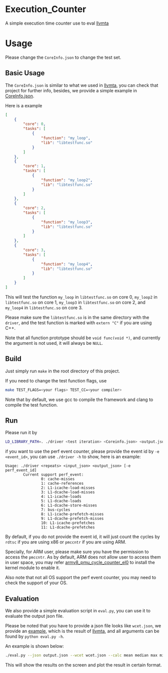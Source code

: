 # Execution_Counter

A simple execution time counter use to eval [llvmta](https://github.com/RTS-SYSU/llvmta)

# Usage

Please change the `CoreInfo.json` to change the test set.

## Basic Usage

The `CoreInfo.json` is similar to what we used in [llvmta](https://github.com/RTS-SYSU/llvmta), you can check that project for further info, besides, we provide a simple example in [CoreInfo.json](./CoreInfo.json).

Here is a example

```json
[
    {
        "core": 0,
        "tasks": [
            {
                "function": "my_loop",
                "lib": "libtestfunc.so"
            }
        ]
    },
    {
        "core": 1,
        "tasks": [
            {
                "function": "my_loop2",
                "lib": "libtestfunc.so"
            }
        ]
    },
    {
        "core": 2,
        "tasks": [
            {
                "function": "my_loop3",
                "lib": "libtestfunc.so"
            }
        ]
    },
    {
        "core": 3,
        "tasks": [
            {
                "function": "my_loop4",
                "lib": "libtestfunc.so"
            }
        ]
    }
]
```

This will test the function `my_loop` in `libtestfunc.so` on core 0, `my_loop2` in `libtestfunc.so` on core 1, `my_loop3` in `libtestfunc.so` on core 2, and `my_loop4` in `libtestfunc.so` on core 3.

Please make sure the `libtestfunc.so` is in the same directory with the `driver`, and the test function is marked with `extern "C"` if you are using C++.

Note that all function prototype should be `void func(void *)`, and currently the argument is not used, it will always be `NULL`.

## Build

Just simply run `make` in the root directory of this project.

If you need to change the test function flags, use

```bash
make TEST_FLAGS=<your flags> TEST_CC=<your compiler>
```

Note that by default, we use gcc to compile the framework and clang to compile the test function.

## Run

Please run it by 

```bash
LD_LIBRARY_PATH=. ./driver <test iteration> <Coreinfo.json> <output.json> [-e <event_id>]
```

if you want to use the perf event counter, please provide the event id by `-e <event_id>`, you can use `./driver -h` to show, here is an example:

```text
Usage: ./driver <repeats> <input_json> <output_json> [-e perf_event_id]
        Current support perf_event:
                0: cache-misses
                1: cache-references
                2: L1-icache-load-misses
                3: L1-dcache-load-misses
                4: L1-icache-loads
                5: L1-dcache-loads
                6: L1-dcache-store-misses
                7: bus-cycles
                8: L1-icache-prefetch-misses
                9: L1-dcache-prefetch-misses
                10: L1-icache-prefetches
                11: L1-dcache-prefetches
```

By default, if you do not provide the event id, it will just count the cycles by `rdtsc` if you are using x86 or `pmccntr` if you are using ARM.

Specially, for ARM user, please make sure you have the permission to access the `pmccntr`. As by default, ARM does not allow user to access them in user space, you may refer [armv8_pmu_cycle_counter_el0](https://github.com/jerinjacobk/armv8_pmu_cycle_counter_el0) to install the kernel module to enable it.

Also note that not all OS support the perf event counter, you may need to check the support of your OS.

## Evaluation

We also provide a simple evaluation script in `eval.py`, you can use it to evaluate the output json file.

Please be noted that you have to provide a json file looks like `wcet.json`, we provide an [example](./wcet.json), which is the result of [llvmta](https://github.com/RTS-SYSU/llvmta), and all arguments can be found by `python eval.py -h`.

An example is shown below:

```bash
./eval.py --json output.json --wcet wcet.json --calc mean median max min std --plot
```

This will show the results on the screen and plot the result in certain format.
